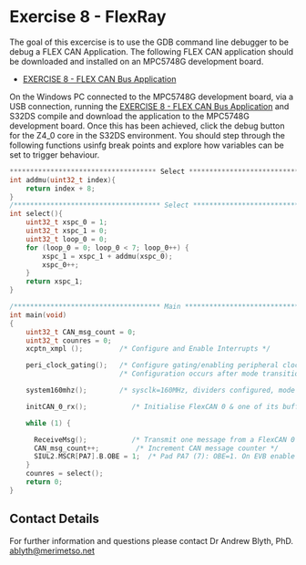 # Exercise 8 - FlexRay

The goal of this excercise is to use the GDB command line debugger to be debug a FLEX CAN Application. The following FLEX CAN application should be downloaded and installed on an MPC5748G development board.

* [EXERCISE 8 - FLEX CAN Bus Application](https://github.com/Merimetso-Code/EmbeddedAutomotiveSecurity/blob/main/EXERCISE8.7z)

On the Windows PC connected to the  MPC5748G development board, via a USB connection, running the [EXERCISE 8 - FLEX CAN Bus Application]() and S32DS compile and download the application to the MPC5748G development board. Once this has been achieved, click the debug button for the Z4_0 core in the S32DS environment. You should step through the following functions usinfg break points and explore how variables can be set to trigger behaviour.

```c
************************************ Select *********************************/
int addmu(uint32_t index){
	return index + 8;
}
/************************************ Select *********************************/
int select(){
	uint32_t xspc_0 = 1;
	uint32_t xspc_1 = 0;
	uint32_t loop_0 = 0;
	for (loop_0 = 0; loop_0 < 7; loop_0++) {
		xspc_1 = xspc_1 + addmu(xspc_0);
		xspc_0++;
	}
	return xspc_1;
}

/************************************ Main ***********************************/
int main(void)
{
 	uint32_t CAN_msg_count = 0;
 	uint32_t counres = 0;
	xcptn_xmpl ();         /* Configure and Enable Interrupts */

	peri_clock_gating();   /* Configure gating/enabling peripheral clocks(CANs) for modes*/
	                       /* Configuration occurs after mode transition */

	system160mhz();        /* sysclk=160MHz, dividers configured, mode trans*/

	initCAN_0_rx();           /* Initialise FlexCAN 0 & one of its buffers for receive*/

	while (1) {

	  ReceiveMsg();           /* Transmit one message from a FlexCAN 0 buffer */
	  CAN_msg_count++;         /* Increment CAN message counter */
	  SIUL2.MSCR[PA7].B.OBE = 1;  /* Pad PA7 (7): OBE=1. On EVB enable low DS5 LED */
	}
	counres = select();
	return 0;
}
```

## Contact Details

For further information and questions please contact Dr Andrew Blyth, PhD. <ablyth@merimetso.net>
